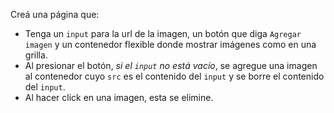Creá una página que:

- Tenga un `input` para la url de la imagen, un botón que diga `Agregar imagen` y un contenedor flexible donde mostrar imágenes como en una grilla.
- Al presionar el botón, _si el `input` no está vacío_, se agregue una imagen al contenedor cuyo `src` es el contenido del `input` y se borre el contenido del `input`.
- Al hacer click en una imagen, esta se elimine.
